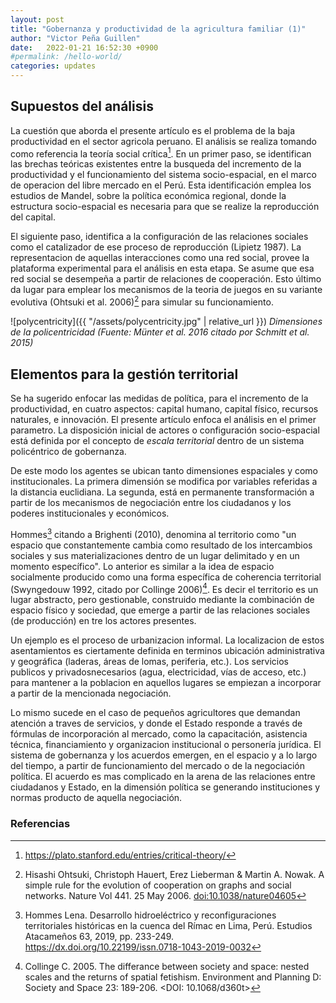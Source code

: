 ```yaml
---
layout: post
title: "Gobernanza y productividad de la agricultura familiar (1)"
author: "Victor Peña Guillen"
date:   2022-01-21 16:52:30 +0900
#permalink: /hello-world/
categories: updates
---
```


## Supuestos del análisis

La cuestión que aborda el presente artículo es el problema de la baja productividad en el sector agricola peruano. El análisis se realiza tomando como referencia la teoría social crítica[^1]. 
En un primer paso, se identifican las brechas teóricas existentes entre la busqueda del incremento de la productividad y el funcionamiento del sistema socio-espacial, en el marco de operacion del libre mercado en el Perú.
Esta identificación emplea los estudios de Mandel, sobre la política económica regional, donde la estructura socio-espacial es necesaria para que se realize la reproducción del capital.

El siguiente paso, identifica a la configuración de las relaciones sociales como el catalizador de ese proceso de reproducción (Lipietz 1987). La representacion de aquellas interacciones como una red social, provee la plataforma experimental para el análisis en esta etapa.
Se asume que esa red social se desempeña a partir de relaciones de cooperación. Esto último da lugar para emplear los mecanismos de la teoria de juegos en su variante evolutiva (Ohtsuki et al. 2006)[^2] para simular su funcionamiento.

![polycentricity]({{ "/assets/polycentricity.jpg" | relative_url }})
*Dimensiones de la policentricidad (Fuente: Münter et al. 2016 citado por Schmitt et al. 2015)*

## Elementos para la gestión territorial

Se ha sugerido enfocar las medidas de política, para el incremento de la productividad, en cuatro aspectos: capital humano, capital físico, recursos naturales, e innovación.
El presente artículo enfoca el análisis en el primer parametro.
La disposición inicial de actores o configuración socio-espacial está definida por el concepto de *escala territorial* dentro de un sistema policéntrico de gobernanza.

De este modo los agentes se ubican tanto dimensiones espaciales y como institucionales. La primera dimensión se modifica por variables referidas a la distancia euclidiana. La segunda, está en permanente transformación a partir de los mecanismos de negociación entre los ciudadanos y los poderes institucionales y económicos.

Hommes[^3] citando a Brighenti (2010), denomina al territorio como "un espacio que constantemente cambia como resultado de los intercambios sociales y sus materializaciones dentro de un lugar delimitado y en un momento específico".
Lo anterior es similar a la idea de espacio socialmente producido como una forma específica de coherencia territorial (Swyngedouw 1992, citado por Collinge 2006)[^4].
Es decir el territorio es un lugar abstracto, pero gestionable, construido mediante la combinación de espacio físico y sociedad, que emerge a partir de las relaciones sociales (de producción) en tre los actores presentes.

Un ejemplo es el proceso de urbanizacion informal. La localizacion de estos asentamientos es ciertamente definida en terminos ubicación administrativa y geográfica (laderas, áreas de lomas, periferia, etc.). Los servicios publicos y privadosnecesarios (agua, electricidad, vías de acceso, etc.) para mantener a la poblacion en aquellos lugares se empiezan a incorporar a partir de la mencionada negociación.

Lo mismo sucede en el caso de pequeños agricultores que demandan atención a traves de servicios, y donde el Estado responde a través de fórmulas de incorporación al mercado, como la capacitación, asistencia técnica, financiamiento y organizacion institucional o personería jurídica. El sistema de gobernanza y los acuerdos emergen, en el espacio y a lo largo del tiempo, a partir de funcionamiento del mercado o de la negociación política. El acuerdo es mas complicado en la arena de las relaciones entre ciudadanos y Estado, en la dimensión política se generando instituciones y normas producto de aquella negociación.

### Referencias

[^1]: <https://plato.stanford.edu/entries/critical-theory/>
[^2]: Hisashi Ohtsuki, Christoph Hauert, Erez Lieberman & Martin A. Nowak. A simple rule for the evolution of cooperation on graphs and social networks. Nature Vol 441. 25 May 2006. <doi:10.1038/nature04605>
[^3]: Hommes Lena. Desarrollo hidroeléctrico y reconfiguraciones territoriales históricas en la cuenca del Rímac en Lima, Perú. Estudios Atacameños 63, 2019, pp. 233-249. <https://dx.doi.org/10.22199/issn.0718-1043-2019-0032>
[^4]: Collinge C. 2005. The differance between society and space: nested scales and the returns of spatial fetishism. Environment and Planning D: Society and Space 23: 189-206. <DOI: 10.1068/d360t>
